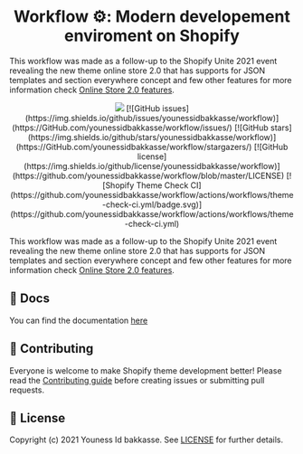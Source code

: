 <h1 align="center">Workflow ⚙️: Modern developement enviroment on Shopify</h1>

This workflow was made as a follow-up to the Shopify Unite 2021 event revealing the new theme online store 2.0 that has supports for JSON templates and section everywhere concept and few other features for more information check [Online Store 2.0 features](https://www.shopify.com/partners/blog/shopify-online-store).

<p align="center">
  <img src="https://img.shields.io/github/package-json/v/younessidbakkasse/workflow?color=%236e78ff">
  [![GitHub issues](https://img.shields.io/github/issues/younessidbakkasse/workflow)](https://GitHub.com/younessidbakkasse/workflow/issues/)
  [![GitHub stars](https://img.shields.io/github/stars/younessidbakkasse/workflow)](https://GitHub.com/younessidbakkasse/workflow/stargazers/)
  [![GitHub license](https://img.shields.io/github/license/younessidbakkasse/workflow)](https://github.com/younessidbakkasse/workflow/blob/master/LICENSE)
  [![Shopify Theme Check CI](https://github.com/younessidbakkasse/workflow/actions/workflows/theme-check-ci.yml/badge.svg)](https://github.com/younessidbakkasse/workflow/actions/workflows/theme-check-ci.yml)
</p>

This workflow was made as a follow-up to the Shopify Unite 2021 event revealing the new theme online store 2.0 that has supports for JSON templates and section everywhere concept and few other features for more information check [Online Store 2.0 features](https://www.shopify.com/partners/blog/shopify-online-store).

## 📝 Docs

You can find the documentation [here](https://workflow.younessidbakkasse.com/)

## 👋 Contributing

Everyone is welcome to make Shopify theme development better! Please read the [Contributing guide](.github/CONTRIBUTING.md) before creating issues or submitting pull requests.

## 📄 License

Copyright (c) 2021 Youness Id bakkasse. See [LICENSE](/LICENSE) for further details.
